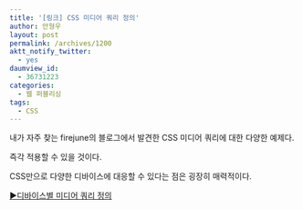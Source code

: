 ```yaml
---
title: '[링크] CSS 미디어 쿼리 정의'
author: 안형우
layout: post
permalink: /archives/1200
aktt_notify_twitter:
  - yes
daumview_id:
  - 36731223
categories:
  - 웹 퍼블리싱
tags:
  - CSS
---
```

내가 자주 찾는 firejune의 블로그에서 발견한 CSS 미디어 쿼리에 대한 다양한 예제다.

즉각 적용할 수 있을 것이다.

CSS만으로 다양한 디바이스에 대응할 수 있다는 점은 굉장히 매력적이다.

[▶디바이스별 미디어 쿼리 정의][1]

 [1]: http://firejune.com/1633